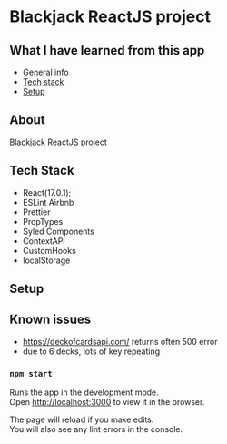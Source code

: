 # Blackjack ReactJS project

## What I have learned from this app

- [General info](#about)
- [Tech stack](#tech-stack)
- [Setup](#setup)

## About

Blackjack ReactJS project

## Tech Stack

- React(17.0.1);
- ESLint Airbnb
- Prettier
- PropTypes
- Syled Components
- ContextAPI
- CustomHooks
- localStorage

## Setup

## Known issues

- https://deckofcardsapi.com/ returns often 500 error
- due to 6 decks, lots of key repeating

### `npm start`

Runs the app in the development mode.\
Open [http://localhost:3000](http://localhost:3000) to view it in the browser.

The page will reload if you make edits.\
You will also see any lint errors in the console.
